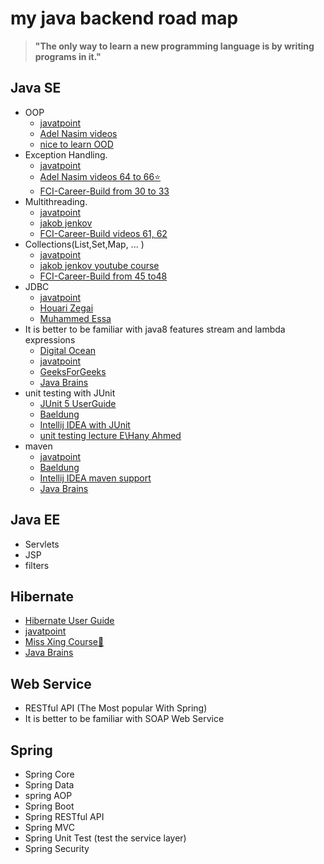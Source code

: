 # my java backend road map

>**"The only way to learn a new programming language is by writing programs in it."**

## Java SE

- OOP
  - [javatpoint](https://www.javatpoint.com/java-oops-concepts)
  - [Adel Nasim videos](https://www.youtube.com/playlist?list=PLCInYL3l2AagY7fFlhCrjpLiIFybW3yQv)
  - [nice to learn OOD](https://youtu.be/xlYMFRQEHYA?list=PLVfulEzLnv-PDQ9zTWDhOVsaU7gLRgCQy)
- Exception Handling.
  - [javatpoint](https://www.javatpoint.com/exception-handling-in-java)
  - [Adel Nasim videos 64 to 66⭐](https://www.youtube.com/playlist?list=PLCInYL3l2AajYlZGzU_LVrHdoouf8W6ZN)
  - [FCI-Career-Build from 30 to 33](https://www.youtube.com/playlist?list=PLEBRPBUkZ4mZ-5ziYzaoK1leOLYHpqPXJ)
- Multithreading.
  - [javatpoint](https://www.javatpoint.com/multithreading-in-java)
  - [jakob jenkov](https://www.youtube.com/playlist?list=PLL8woMHwr36EDxjUoCzboZjedsnhLP1j4)
  - [FCI-Career-Build videos 61, 62](https://www.youtube.com/playlist?list=PLEBRPBUkZ4mZ-5ziYzaoK1leOLYHpqPXJ)
- Collections(List,Set,Map, ... )
  - [javatpoint](https://www.javatpoint.com/collections-in-java)
  - [jakob jenkov youtube course](https://www.youtube.com/playlist?list=PLL8woMHwr36HmQfxqqqxns5GexTNmxFqK)
  - [FCI-Career-Build from 45 to48](https://www.youtube.com/playlist?list=PLEBRPBUkZ4mZ-5ziYzaoK1leOLYHpqPXJ)
- JDBC 
  - [javatpoint](https://www.javatpoint.com/java-jdbc)
  - [Houari Zegai](https://www.youtube.com/playlist?list=PLd5-bvEurdb9qAeYdqCfmhXojCA4XVF5t)
  - [Muhammed Essa](https://www.youtube.com/playlist?list=PLMYF6NkLrdN_7IJL546hMEatfQLCPKp_T)
- It is better to be familiar with java8 features stream and lambda expressions
  - [Digital Ocean](https://www.digitalocean.com/community/tutorials/java-8-features-with-examples)
  - [javatpoint](https://www.javatpoint.com/java-8-features)
  - [GeeksForGeeks](https://www.geeksforgeeks.org/java-8-features/)
  - [Java Brains](https://www.youtube.com/playlist?list=PLqq-6Pq4lTTa9YGfyhyW2CqdtW9RtY-I3)
- unit testing with JUnit
  - [JUnit 5 UserGuide](https://junit.org/junit5/docs/current/user-guide/)
  - [Baeldung](https://www.baeldung.com/junit-5)
  - [Intellij IDEA with JUnit](https://www.jetbrains.com/help/idea/junit.html)
  - [unit testing lecture E\Hany Ahmed](https://drive.google.com/file/d/1JozNnZcsIL3unWwG_jMFULLGO34J5MAo/view?usp=sharing)
- maven
  - [javatpoint](https://www.javatpoint.com/maven-tutorial)
  - [Baeldung](https://www.baeldung.com/maven)
  - [Intellij IDEA maven support](https://www.jetbrains.com/help/idea/maven-support.html#Maven_Support.topic)
  - [Java Brains](https://www.youtube.com/playlist?list=PL92E89440B7BFD0F6)

## Java EE

- Servlets
- JSP
- filters

## Hibernate
- [Hibernate User Guide](https://docs.jboss.org/hibernate/stable/orm/userguide/html_single/Hibernate_User_Guide.html)
- [javatpoint](https://www.javatpoint.com/hibernate-tutorial)
- [Miss Xing Course🌟](https://www.youtube.com/playlist?list=PLGTrAf5-F1YLNgq_0TXd9Xu245dJxqJMr)
- [Java Brains](https://www.youtube.com/playlist?list=PL4AFF701184976B25)
## Web Service

- RESTful API (The Most popular With Spring)
- It is better to be familiar with SOAP Web Service

## Spring

- Spring Core
- Spring Data
- spring AOP
- Spring Boot
- Spring RESTful API
- Spring MVC
- Spring Unit Test (test the service layer)
- Spring Security

